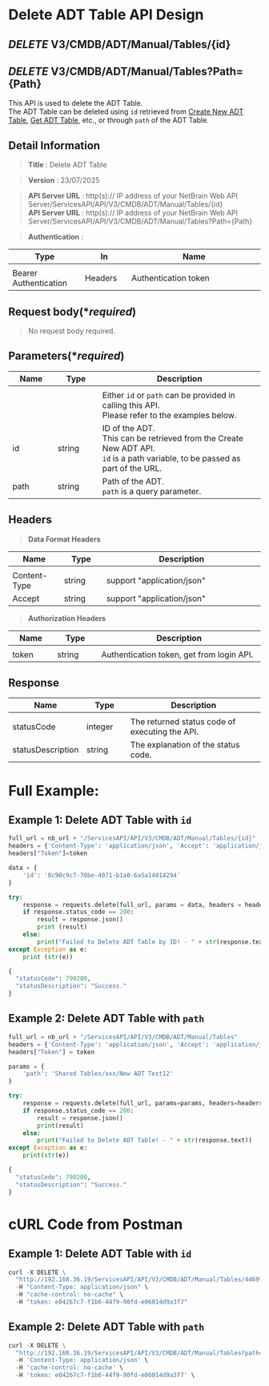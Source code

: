 
# Delete ADT Table API Design

## ***DELETE*** V3/CMDB/ADT/Manual/Tables/{id}
## ***DELETE*** V3/CMDB/ADT/Manual/Tables?Path={Path}
This API is used to delete the ADT Table. <br>
The ADT Table can be deleted using `id` retrieved from [Create New ADT Table](https://github.com/NetBrainAPI/NetBrain-REST-API-R12.1/blob/main/REST%20APIs%20Documentation/ADT%20(Automation%20Data%20Table)/Create%20New%20ADT%20Table.md), [Get ADT Table](https://github.com/NetBrainAPI/NetBrain-REST-API-R12.1/blob/main/REST%20APIs%20Documentation/ADT%20(Automation%20Data%20Table)/Get%20ADT%20Table.md), etc., or through `path` of the ADT Table.

## Detail Information

> **Title** : Delete ADT Table<br>

> **Version** : 23/07/2025

> **API Server URL** : http(s):// IP address of your NetBrain Web API Server/ServicesAPI/API/V3/CMDB/ADT/Manual/Tables/{id} <br>
> **API Server URL** : http(s):// IP address of your NetBrain Web API Server/ServicesAPI/API/V3/CMDB/ADT/Manual/Tables?Path={Path}

> **Authentication** : 

|**Type**|**In**|**Name**|
|------|------|------|
|<img width=100/>|<img width=100/>|<img width=500/>|
|Bearer Authentication| Headers | Authentication token | 

## Request body(****required***)
>No request body required.

## Parameters(****required***)
|**Name**|**Type**|**Description**|
|------|------|------|
|<img width=100/>|<img width=100/>|<img width=500/>|
|||Either `id` or `path` can be provided in calling this API. <br> Please refer to the examples below.|
|id| string | ID of the ADT. <br>This can be retrieved from the Create New ADT API.<br>`id` is a path variable, to be passed as part of the URL. |
|path|string| Path of the ADT. <br>`path` is a query parameter. |

## Headers

> **Data Format Headers**

|**Name**|**Type**|**Description**|
|------|------|------|
|<img width=100/>|<img width=100/>|<img width=500/>|
| Content-Type | string  | support "application/json" |
| Accept | string  | support "application/json" |

> **Authorization Headers**

|**Name**|**Type**|**Description**|
|------|------|------|
|<img width=100/>|<img width=100/>|<img width=500/>|
| token | string  | Authentication token, get from login API. |

## Response
|**Name**|**Type**|**Description**|
|------|------|------|
|<img width=100/>|<img width=100/>|<img width=500/>|
|statusCode| integer | The returned status code of executing the API.  |
|statusDescription| string | The explanation of the status code.  |


# Full Example:
## Example 1: Delete ADT Table with `id`
```python
full_url = nb_url + "/ServicesAPI/API/V3/CMDB/ADT/Manual/Tables/{id}"
headers = {'Content-Type': 'application/json', 'Accept': 'application/json'}
headers["Token"]=token

data = {
    'id': '8c90c9c7-70be-4071-b1a0-6a5a14014294'
}

try:
    response = requests.delete(full_url, params = data, headers = headers, verify = False)
    if response.status_code == 200:
        result = response.json()
        print (result)
    else:
        print("Failed to Delete ADT Table by ID! - " + str(response.text))
except Exception as e:
    print (str(e)) 
```
```python
{
  "statusCode": 790200,
  "statusDescription": "Success."
}
```

## Example 2: Delete ADT Table with `path`
```python
full_url = nb_url + "/ServicesAPI/API/V3/CMDB/ADT/Manual/Tables"
headers = {'Content-Type': 'application/json', 'Accept': 'application/json'}
headers["Token"] = token

params = {
    'path': 'Shared Tables/xxx/New ADT Test12'
}

try:
    response = requests.delete(full_url, params=params, headers=headers, verify=False)
    if response.status_code == 200:
        result = response.json()
        print(result)
    else:
        print("Failed to Delete ADT Table! - " + str(response.text))
except Exception as e:
    print(str(e))
```
```python
{
  "statusCode": 790200,
  "statusDescription": "Success."
}
```

# cURL Code from Postman
## Example 1: Delete ADT Table with `id`
```python
curl -X DELETE \
  "http://192.168.36.19/ServicesAPI/API/V3/CMDB/ADT/Manual/Tables/4469f077-f71f-4a5f-acb3-364cd38bade3" \
  -H "Content-Type: application/json" \
  -H "cache-control: no-cache" \
  -H "token: e04267c7-f1b6-44f9-90fd-e06014d9a3f7"
```
## Example 2: Delete ADT Table with `path`
```python
curl -X DELETE \
  "http://192.168.36.19/ServicesAPI/API/V3/CMDB/ADT/Manual/Tables?path=Shared%20Tables/Michelle/New%20ADT%20Test12&domainId=833df35f-f550-4c9f-8fb0-c208834cf617" \
  -H 'Content-Type: application/json' \
  -H 'cache-control: no-cache' \ 
  -H 'token: e04267c7-f1b6-44f9-90fd-e06014d9a3f7' \
```